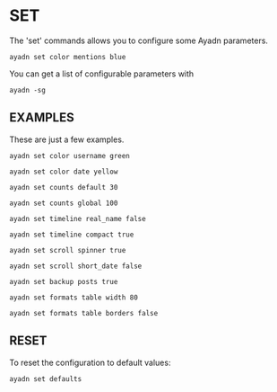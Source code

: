 # SET

The 'set' commands allows you to configure some Ayadn parameters.

`ayadn set color mentions blue`

You can get a list of configurable parameters with 

`ayadn -sg`  

## EXAMPLES

These are just a few examples.  

`ayadn set color username green`

`ayadn set color date yellow`

`ayadn set counts default 30`

`ayadn set counts global 100`

`ayadn set timeline real_name false`

`ayadn set timeline compact true`

`ayadn set scroll spinner true`

`ayadn set scroll short_date false`

`ayadn set backup posts true`

`ayadn set formats table width 80`

`ayadn set formats table borders false`

## RESET

To reset the configuration to default values:

`ayadn set defaults`
